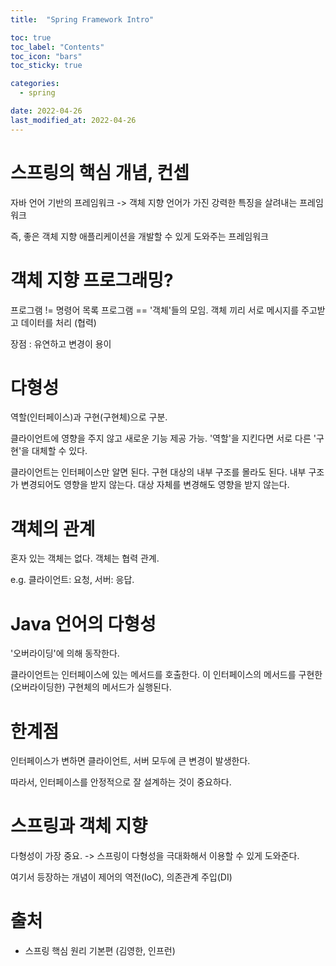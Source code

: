 ```yaml
---
title:  "Spring Framework Intro"

toc: true
toc_label: "Contents"
toc_icon: "bars"
toc_sticky: true

categories:
  - spring

date: 2022-04-26
last_modified_at: 2022-04-26
---
```




# 스프링의 핵심 개념, 컨셉

자바 언어 기반의 프레임워크 -> 객체 지향 언어가 가진 강력한 특징을 살려내는 프레임워크

즉, 좋은 객체 지향 애플리케이션을 개발할 수 있게 도와주는 프레임워크





# 객체 지향 프로그래밍?

프로그램 != 명령어 목록
프로그램 == '객체'들의 모임. 객체 끼리 서로 메시지를 주고받고 데이터를 처리 (협력)

장점 : 유연하고 변경이 용이



# 다형성

역할(인터페이스)과 구현(구현체)으로 구분.

클라이언트에 영향을 주지 않고 새로운 기능 제공 가능. '역할'을 지킨다면 서로 다른 '구현'을 대체할 수 있다.

클라이언트는 인터페이스만 알면 된다. 구현 대상의 내부 구조를 몰라도 된다. 내부 구조가 변경되어도 영향을 받지 않는다. 대상 자체를 변경해도 영향을 받지 않는다.



# 객체의 관계

혼자 있는 객체는 없다. 객체는 협력 관계.

e.g. 클라이언트: 요청, 서버: 응답.



# Java 언어의 다형성

'오버라이딩'에 의해 동작한다.

클라이언트는 인터페이스에 있는 메서드를 호출한다.
이 인터페이스의 메서드를 구현한(오버라이딩한) 구현체의 메서드가 실행된다.



# 한계점

인터페이스가 변하면 클라이언트, 서버 모두에 큰 변경이 발생한다.

따라서, 인터페이스를 안정적으로 잘 설계하는 것이 중요하다.



# 스프링과 객체 지향

다형성이 가장 중요. -> 스프링이 다형성을 극대화해서 이용할 수 있게 도와준다.

여기서 등장하는 개념이 제어의 역전(IoC), 의존관계 주입(DI)



# 출처

* 스프링 핵심 원리 기본편 (김영한, 인프런)